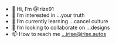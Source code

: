- 👋 Hi, I’m @Irize91
- 👀 I’m interested in ...your truth 
- 🌱 I’m currently learning ...cancel culture
- 💞️ I’m looking to collaborate on ...designs
- 📫 How to reach me ...irise@irise.autos

<!---
Irize91/Irize91 is a ✨ special ✨ repository because its `README.md` (this file) appears on your GitHub profile.
You can click the Preview link to take a look at your changes.
--->
